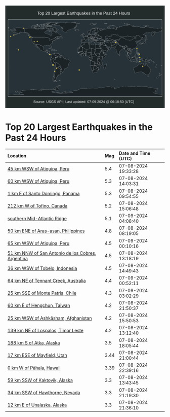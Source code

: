 ![Map](./map.png)

# Top 20 Largest Earthquakes in the Past 24 Hours

| Location | Mag | Date and Time (UTC) |
|:---|:---|:---|
| [45 km WSW of Atiquipa, Peru](https://earthquake.usgs.gov/earthquakes/eventpage/us7000mxvv) | 5.4 | 07-08-2024 19:33:28 |
| [60 km WSW of Atiquipa, Peru](https://earthquake.usgs.gov/earthquakes/eventpage/us7000mxsb) | 5.3 | 07-08-2024 14:03:31 |
| [1 km E of Santo Domingo, Panama](https://earthquake.usgs.gov/earthquakes/eventpage/us7000mxr8) | 5.3 | 07-08-2024 09:54:55 |
| [212 km W of Tofino, Canada](https://earthquake.usgs.gov/earthquakes/eventpage/us7000mxsp) | 5.2 | 07-08-2024 15:06:48 |
| [southern Mid-Atlantic Ridge](https://earthquake.usgs.gov/earthquakes/eventpage/us7000mxyi) | 5.1 | 07-09-2024 04:08:40 |
| [50 km ENE of Aras-asan, Philippines](https://earthquake.usgs.gov/earthquakes/eventpage/us7000mxqy) | 4.8 | 07-08-2024 08:19:05 |
| [65 km WSW of Atiquipa, Peru](https://earthquake.usgs.gov/earthquakes/eventpage/us7000mxxi) | 4.5 | 07-09-2024 00:10:16 |
| [51 km NNW of San Antonio de los Cobres, Argentina](https://earthquake.usgs.gov/earthquakes/eventpage/us7000mxs4) | 4.5 | 07-08-2024 13:18:19 |
| [36 km WSW of Tobelo, Indonesia](https://earthquake.usgs.gov/earthquakes/eventpage/us7000mxsh) | 4.5 | 07-08-2024 14:49:43 |
| [64 km NE of Tennant Creek, Australia](https://earthquake.usgs.gov/earthquakes/eventpage/us7000mxxu) | 4.4 | 07-09-2024 00:52:11 |
| [25 km SSE of Monte Patria, Chile](https://earthquake.usgs.gov/earthquakes/eventpage/us7000mxy6) | 4.3 | 07-09-2024 03:02:29 |
| [60 km E of Hengchun, Taiwan](https://earthquake.usgs.gov/earthquakes/eventpage/us7000mxwz) | 4.2 | 07-08-2024 21:50:37 |
| [25 km WSW of Ashkāsham, Afghanistan](https://earthquake.usgs.gov/earthquakes/eventpage/us7000mxsx) | 4.2 | 07-08-2024 15:50:53 |
| [139 km NE of Lospalos, Timor Leste](https://earthquake.usgs.gov/earthquakes/eventpage/us7000mxs2) | 4.2 | 07-08-2024 13:12:40 |
| [188 km S of Atka, Alaska](https://earthquake.usgs.gov/earthquakes/eventpage/us7000mxuz) | 3.5 | 07-08-2024 18:05:44 |
| [17 km ESE of Mayfield, Utah](https://earthquake.usgs.gov/earthquakes/eventpage/uu80075496) | 3.44 | 07-08-2024 21:00:44 |
| [0 km W of Pāhala, Hawaii](https://earthquake.usgs.gov/earthquakes/eventpage/hv74322916) | 3.39 | 07-08-2024 22:39:16 |
| [59 km SSW of Kaktovik, Alaska](https://earthquake.usgs.gov/earthquakes/eventpage/ak0248qg3vyk) | 3.3 | 07-08-2024 13:43:45 |
| [34 km SSW of Hawthorne, Nevada](https://earthquake.usgs.gov/earthquakes/eventpage/nn00880596) | 3.3 | 07-08-2024 21:19:30 |
| [12 km E of Unalaska, Alaska](https://earthquake.usgs.gov/earthquakes/eventpage/us7000mxwx) | 3.3 | 07-08-2024 21:36:10 |
